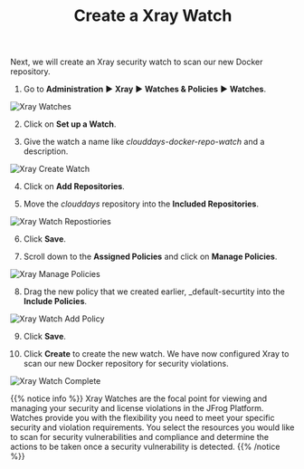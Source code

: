 ﻿---
title: "Create a Xray Watch"
chapter: false
weight: 425
pre: "<b>4.2.5 </b>"
---

Next, we will create an Xray security watch to scan our new Docker repository.

1. Go to **Administration** ► **Xray** ► **Watches & Policies** ► **Watches**.

![Xray Watches](/images/xray-watch.png)

2. Click on **Set up a Watch**.

3. Give the watch a name like _clouddays-docker-repo-watch_ and a description.

![Xray Create Watch](/images/xray-create-watch.png)

4. Click on **Add Repositories**.

5. Move the _clouddays_ repository into the **Included Repositories**.

![Xray Watch Repostiories](/images/xray-watch-repositories.png)

6. Click **Save**.

7. Scroll down to the **Assigned Policies** and click on **Manage Policies**.

![Xray Manage Policies](/images/xray-manage-policies.png)

8. Drag the new policy that we created earlier, _default-securtity into the **Include Policies**.

![Xray Watch Add Policy](/images/xray-watch-add-policy.png)

9. Click **Save**.

10. Click **Create** to create the new watch. We have now configured Xray to scan our new Docker repository for security violations.

![Xray Watch Complete](/images/xray-watch-complete.png)

{{% notice info %}}
Xray Watches are the focal point for viewing and managing your security and license violations in the JFrog Platform. Watches provide you with the flexibility you need to meet your specific security and violation requirements. You select the resources you would like to scan for security vulnerabilities and compliance and determine the actions to be taken once a security vulnerability is detected.
{{% /notice %}}
